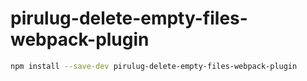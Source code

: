 # pirulug-delete-empty-files-webpack-plugin

```bash
npm install --save-dev pirulug-delete-empty-files-webpack-plugin
```
